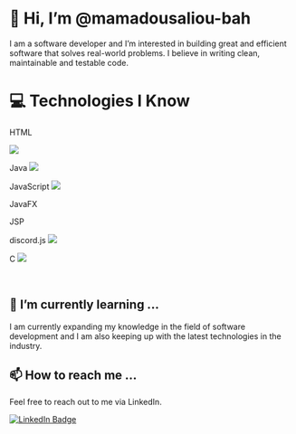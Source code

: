 # 👋 Hi, I’m @mamadousaliou-bah

I am a software developer and I’m interested in building great and efficient software that solves real-world problems. I believe in writing clean, maintainable and testable code.

# 💻 Technologies I Know

HTML

<img src="https://img.icons8.com/color/48/000000/html-5.png"/>

Java
<img src="https://img.icons8.com/color/48/000000/java-coffee-cup-logo.png"/>

JavaScript
<img src="https://img.icons8.com/color/48/000000/javascript.png"/>

JavaFX

JSP

discord.js
<img src="https://img.icons8.com/color/48/000000/discord-logo.png"/>

C
<img src="https://img.icons8.com/color/48/000000/c-programming.png"/>

<br>


## 🌱 I’m currently learning ...

I am currently expanding my knowledge in the field of software development and I am also keeping up with the latest technologies in the industry.

## 📫 How to reach me ...

Feel free to reach out to me via LinkedIn.

[![LinkedIn Badge](https://img.shields.io/badge/-LinkedIn-black.svg?style=flat-square&logo=linkedin&colorB=555)](https://linkedin.com/in/mamadousaliou-bah)
